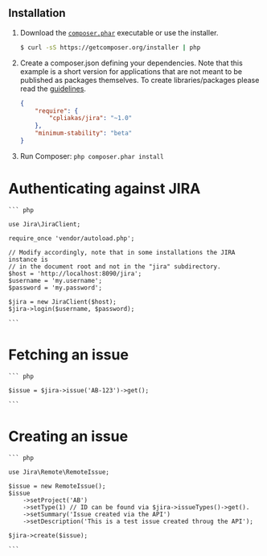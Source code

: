 Installation
--------------------

1. Download the [`composer.phar`](https://getcomposer.org/composer.phar) executable or use the installer.

    ``` sh
    $ curl -sS https://getcomposer.org/installer | php
    ```


2. Create a composer.json defining your dependencies. Note that this example is
a short version for applications that are not meant to be published as packages
themselves. To create libraries/packages please read the [guidelines](https://packagist.org/about).

    ``` json
    {
        "require": {
            "cpliakas/jira": "~1.0"
        },
        "minimum-stability": "beta"
    }
    ```

3. Run Composer: `php composer.phar install`


Authenticating against JIRA
===========================

    ``` php

    use Jira\JiraClient;
    
    require_once 'vendor/autoload.php';

    // Modify accordingly, note that in some installations the JIRA instance is
    // in the document root and not in the "jira" subdirectory.
    $host = 'http://localhost:8090/jira';
    $username = 'my.username';
    $password = 'my.password';

    $jira = new JiraClient($host);
    $jira->login($username, $password);

    ```


Fetching an issue
=================

    ``` php

    $issue = $jira->issue('AB-123')->get();

    ```

Creating an issue
=================

    ``` php

    use Jira\Remote\RemoteIssue;

    $issue = new RemoteIssue();
    $issue
        ->setProject('AB')
        ->setType(1) // ID can be found via $jira->issueTypes()->get().
        ->setSummary('Issue created via the API')
        ->setDescription('This is a test issue created throug the API');

    $jira->create($issue);

    ```
